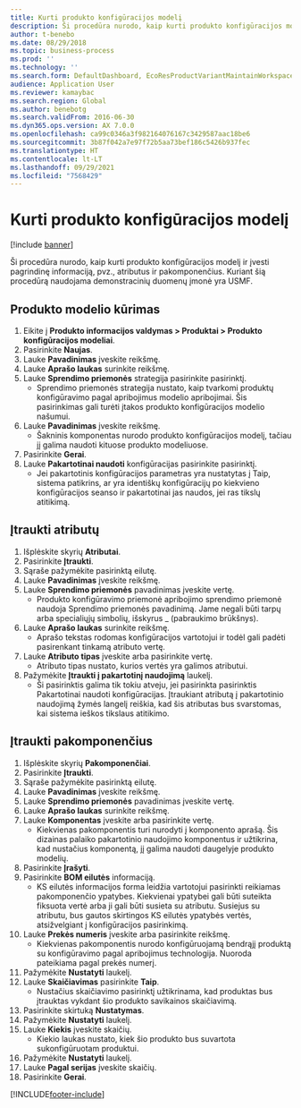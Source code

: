 ```yaml
---
title: Kurti produkto konfigūracijos modelį
description: Ši procedūra nurodo, kaip kurti produkto konfigūracijos modelį ir įvesti pagrindinę informaciją, pvz., atributus ir pakomponenčius.
author: t-benebo
ms.date: 08/29/2018
ms.topic: business-process
ms.prod: ''
ms.technology: ''
ms.search.form: DefaultDashboard, EcoResProductVariantMaintainWorkspace, PCProductConfigurationModelListPage, PCCreateProductConfigurationModel, PCProductConfigurationModelDetails, PCBOMLineDetails
audience: Application User
ms.reviewer: kamaybac
ms.search.region: Global
ms.author: benebotg
ms.search.validFrom: 2016-06-30
ms.dyn365.ops.version: AX 7.0.0
ms.openlocfilehash: ca99c0346a3f982164076167c3429587aac18be6
ms.sourcegitcommit: 3b87f042a7e97f72b5aa73bef186c5426b937fec
ms.translationtype: HT
ms.contentlocale: lt-LT
ms.lasthandoff: 09/29/2021
ms.locfileid: "7568429"
---
```

# <a name="create-a-product-configuration-model"></a>Kurti produkto konfigūracijos modelį

[!include [banner](../../includes/banner.md)]

Ši procedūra nurodo, kaip kurti produkto konfigūracijos modelį ir įvesti pagrindinę informaciją, pvz., atributus ir pakomponenčius. Kuriant šią procedūrą naudojama demonstracinių duomenų įmonė yra USMF.


## <a name="create-a-product-model"></a>Produkto modelio kūrimas

1. Eikite į **Produkto informacijos valdymas \> Produktai \> Produkto konfigūracijos modeliai**.
1. Pasirinkite **Naujas**.
1. Lauke **Pavadinimas** įveskite reikšmę.
1. Lauke **Aprašo laukas** surinkite reikšmę.
1. Lauke **Sprendimo priemonės** strategija pasirinkite pasirinktį.
    * Sprendimo priemonės strategija nustato, kaip tvarkomi produktų konfigūravimo pagal apribojimus modelio apribojimai. Šis pasirinkimas gali turėti įtakos produkto konfigūracijos modelio našumui.  
1. Lauke **Pavadinimas** įveskite reikšmę.
    * Šakninis komponentas nurodo produkto konfigūracijos modelį, tačiau jį galima naudoti kituose produkto modeliuose.  
1. Pasirinkite **Gerai**.
1. Lauke **Pakartotinai naudoti** konfigūracijas pasirinkite pasirinktį.
    * Jei pakartotinis konfigūracijos parametras yra nustatytas į Taip, sistema patikrins, ar yra identiškų konfigūracijų po kiekvieno konfigūracijos seanso ir pakartotinai jas naudos, jei ras tikslų atitikimą.  

## <a name="add-attributes"></a>Įtraukti atributų

1. Išplėskite skyrių **Atributai**.
2. Pasirinkite **Įtraukti**.
3. Sąraše pažymėkite pasirinktą eilutę.
4. Lauke **Pavadinimas** įveskite reikšmę.
5. Lauke **Sprendimo priemonės** pavadinimas įveskite vertę.
    * Produkto konfigūravimo priemonė apribojimo sprendimo priemonė naudoja Sprendimo priemonės pavadinimą. Jame negali būti tarpų arba specialiųjų simbolių, išskyrus _ (pabraukimo brūkšnys).  
6. Lauke **Aprašo laukas** surinkite reikšmę.
    * Aprašo tekstas rodomas konfigūracijos vartotojui ir todėl gali padėti pasirenkant tinkamą atributo vertę.  
7. Lauke **Atributo tipas** įveskite arba pasirinkite vertę.
    * Atributo tipas nustato, kurios vertės yra galimos atributui.  
8. Pažymėkite **Įtraukti į pakartotinį naudojimą** laukelį.
    * Ši pasirinktis galima tik tokiu atveju, jei pasirinkta pasirinktis Pakartotinai naudoti konfigūracijas. Įtraukiant atributą į pakartotinio naudojimą žymės langelį reiškia, kad šis atributas bus svarstomas, kai sistema ieškos tikslaus atitikimo.  

## <a name="add-subcomponents"></a>Įtraukti pakomponenčius

1. Išplėskite skyrių **Pakomponenčiai**.
2. Pasirinkite **Įtraukti**.
3. Sąraše pažymėkite pasirinktą eilutę.
4. Lauke **Pavadinimas** įveskite reikšmę.
5. Lauke **Sprendimo priemonės** pavadinimas įveskite vertę.
6. Lauke **Aprašo laukas** surinkite reikšmę.
7. Lauke **Komponentas** įveskite arba pasirinkite vertę.
    * Kiekvienas pakomponentis turi nurodyti į komponento aprašą. Šis dizainas palaiko pakartotinio naudojimo komponentus ir užtikrina, kad nustačius komponentą, jį galima naudoti daugelyje produkto modelių.  
8. Pasirinkite **Įrašyti**.
9. Pasirinkite **BOM eilutės** informaciją.
    * KS eilutės informacijos forma leidžia vartotojui pasirinkti reikiamas pakomponenčio ypatybes. Kiekvienai ypatybei gali būti suteikta fiksuota vertė arba ji gali būti susieta su atributu. Susiejus su atributu, bus gautos skirtingos KS eilutės ypatybės vertės, atsižvelgiant į konfigūracijos pasirinkimą.  
10. Lauke **Prekės numeris** įveskite arba pasirinkite reikšmę.
    * Kiekvienas pakomponentis nurodo konfigūruojamą bendrąjį produktą su konfigūravimo pagal apribojimus technologija. Nuoroda pateikiama pagal prekės numerį.  
11. Pažymėkite **Nustatyti** laukelį.
12. Lauke **Skaičiavimas** pasirinkite **Taip**.
    * Nustačius skaičiavimo pasirinktį užtikrinama, kad produktas bus įtrauktas vykdant šio produkto savikainos skaičiavimą.  
13. Pasirinkite skirtuką **Nustatymas**.
14. Pažymėkite **Nustatyti** laukelį.
15. Lauke **Kiekis** įveskite skaičių.
    * Kiekio laukas nustato, kiek šio produkto bus suvartota sukonfigūruotam produktui.  
16. Pažymėkite **Nustatyti** laukelį.
17. Lauke **Pagal serijas** įveskite skaičių.
18. Pasirinkite **Gerai**.



[!INCLUDE[footer-include](../../../includes/footer-banner.md)]
